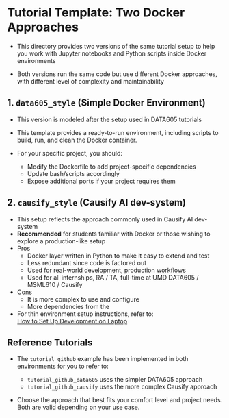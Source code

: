 # Tutorial Template: Two Docker Approaches

- This directory provides two versions of the same tutorial setup to help you
  work with Jupyter notebooks and Python scripts inside Docker environments

- Both versions run the same code but use different Docker approaches, with
  different level of complexity and maintainability

## 1. `data605_style` (Simple Docker Environment)

- This version is modeled after the setup used in DATA605 tutorials
- This template provides a ready-to-run environment, including scripts to build,
  run, and clean the Docker container.

- For your specific project, you should:
  - Modify the Dockerfile to add project-specific dependencies
  - Update bash/scripts accordingly
  - Expose additional ports if your project requires them

## 2. `causify_style` (Causify AI dev-system)

- This setup reflects the approach commonly used in Causify AI dev-system
- **Recommended** for students familiar with Docker or those wishing to explore a
  production-like setup
- Pros
  - Docker layer written in Python to make it easy to extend and test
  - Less redundant since code is factored out
  - Used for real-world development, production workflows
  - Used for all internships, RA / TA, full-time at UMD DATA605 / MSML610 /
    Causify 
- Cons
  - It is more complex to use and configure
  - More dependencies from the 
- For thin environment setup instructions, refer to:  
  [How to Set Up Development on Laptop](https://github.com/causify-ai/helpers/blob/master/docs/onboarding/intern.set_up_development_on_laptop.how_to_guide.md)

## Reference Tutorials

- The `tutorial_github` example has been implemented in both environments for you
  to refer to:
  - `tutorial_github_data605` uses the simpler DATA605 approach
  - `tutorial_github_causify` uses the more complex Causify approach

- Choose the approach that best fits your comfort level and project needs. Both
  are valid depending on your use case.
